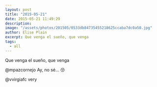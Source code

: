 ```yaml
---
layout: post
title: "2015-05-21"
date: 2015-05-21 11:49:29
description: 
image: "/assets/photos/201505/0533db84735455218625ccaba7dc0a50.jpg"
author: Elise Plain
excerpt: Que venga el sueño, que venga
tags: 
  - all
---
```


Que venga el sueño, que venga
<p></p>
<p>@mpazcornejo Ay, no sé... 😚</p><p>@vvirgiafc very</p>